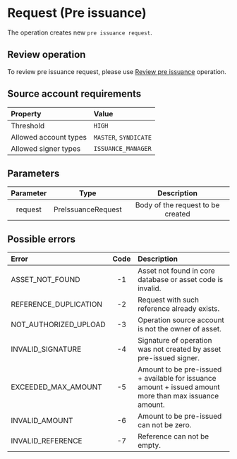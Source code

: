 # Request \(Pre issuance\)

The operation creates new `pre issuance request`.

## Review operation

To review pre issuance request, please use [Review pre issuance](https://github.com/tokend/knowledge-base/tree/26a801978c6d594d5250703fa23f110b4c026280/tech/requests_issuance.md) operation.

## Source account requirements

| Property | Value |
| :--- | :--- |
| Threshold | `HIGH` |
| Allowed account types | `MASTER`, `SYNDICATE` |
| Allowed signer types | `ISSUANCE_MANAGER` |

## Parameters

| Parameter | Type | Description |
| :---: | :---: | :---: |
| request | PreIssuanceRequest | Body of the request to be created |

## Possible errors

| Error | Code | Description |
| :--- | :---: | :--- |
| ASSET\_NOT\_FOUND | -1 | Asset not found in core database or asset code is invalid. |
| REFERENCE\_DUPLICATION | -2 | Request with such reference already exists. |
| NOT\_AUTHORIZED\_UPLOAD | -3 | Operation source account is not the owner of asset. |
| INVALID\_SIGNATURE | -4 | Signature of operation was not created by asset pre-issued signer. |
| EXCEEDED\_MAX\_AMOUNT | -5 | Amount to be pre-issued + available for issuance amount + issued amount more than max issuance amount. |
| INVALID\_AMOUNT | -6 | Amount to be pre-issued can not be zero. |
| INVALID\_REFERENCE | -7 | Reference can not be empty. |

